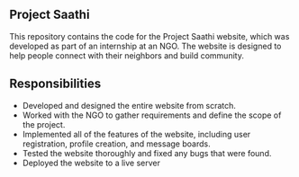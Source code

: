 ## Project Saathi

This repository contains the code for the Project Saathi website, which was developed as part of an internship at an NGO. The website is designed to help people connect with their neighbors and build community.

## Responsibilities
 - Developed and designed the entire website from scratch.
 - Worked with the NGO to gather requirements and define the scope of the project.
 - Implemented all of the features of the website, including user registration, profile creation, and message boards.
 - Tested the website thoroughly and fixed any bugs that were found.
 - Deployed the website to a live server
